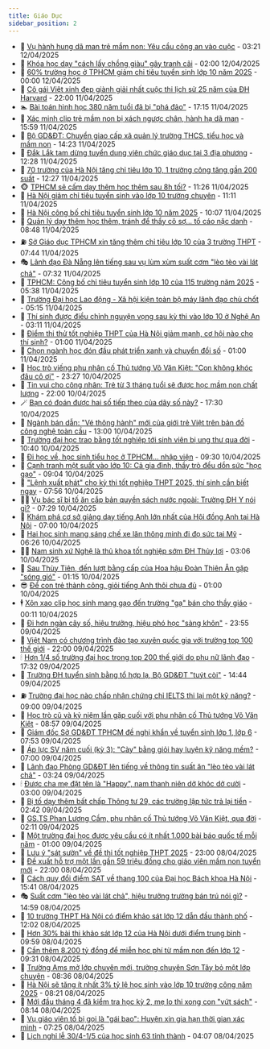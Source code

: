 ```yaml
---
title: Giáo Dục
sidebar_position: 2
---
```


<!-- dantri-giao-duc:START -->
- 🤡 [Vụ hành hung dã man trẻ mầm non: Yêu cầu công an vào cuộc](https://dantri.com.vn/giao-duc/vu-hanh-hung-da-man-tre-mam-non-yeu-cau-cong-an-vao-cuoc-20250412094721765.htm) - 03:21 12/04/2025
- 🗽 [Khóa học dạy &quot;cách lấy chồng giàu&quot; gây tranh cãi](https://dantri.com.vn/giao-duc/khoa-hoc-day-cach-lay-chong-giau-gay-tranh-cai-20250410194103636.htm) - 02:00 12/04/2025
- 🚦 [60% trường học ở TPHCM giảm chỉ tiêu tuyển sinh lớp 10 năm 2025](https://dantri.com.vn/giao-duc/60-truong-hoc-o-tphcm-giam-chi-tieu-tuyen-sinh-lop-10-nam-2025-20250411182511239.htm) - 00:00 12/04/2025
- 🌋 [Cô gái Việt xinh đẹp giành giải nhất cuộc thi lịch sử 25 năm của ĐH Harvard](https://dantri.com.vn/giao-duc/co-gai-viet-xinh-dep-gianh-giai-nhat-cuoc-thi-lich-su-25-nam-cua-dh-harvard-20250411121745664.htm) - 22:00 11/04/2025
- 🏊 [Bài toán hình học 380 năm tuổi đã bị &quot;phá đảo&quot;](https://dantri.com.vn/giao-duc/bai-toan-hinh-hoc-380-nam-tuoi-da-bi-pha-dao-20250411142049035.htm) - 17:15 11/04/2025
- 🎃 [Xác minh clip trẻ mầm non bị xách ngược chân, hành hạ dã man](https://dantri.com.vn/giao-duc/xac-minh-clip-tre-mam-non-bi-xach-nguoc-chan-hanh-ha-da-man-20250411223348108.htm) - 15:59 11/04/2025
- 💄 [Bộ GD&amp;ĐT: Chuyển giao cấp xã quản lý trường THCS, tiểu học và mầm non](https://dantri.com.vn/giao-duc/bo-gddt-chuyen-giao-cap-xa-quan-ly-truong-thcs-tieu-hoc-va-mam-non-20250411211734040.htm) - 14:23 11/04/2025
- 🦅 [Đắk Lắk tạm dừng tuyển dụng viên chức giáo dục tại 3 địa phương](https://dantri.com.vn/giao-duc/dak-lak-tam-dung-tuyen-dung-vien-chuc-giao-duc-tai-3-dia-phuong-20250411182247886.htm) - 12:28 11/04/2025
- 🚦 [70 trường của Hà Nội tăng chỉ tiêu lớp 10, 1 trường công tăng gần 200 suất](https://dantri.com.vn/giao-duc/70-truong-cua-ha-noi-tang-chi-tieu-lop-10-1-truong-cong-tang-gan-200-suat-20250411192211216.htm) - 12:27 11/04/2025
- 🐵 [TPHCM sẽ cấm dạy thêm học thêm sau 8h tối?](https://dantri.com.vn/giao-duc/tphcm-se-cam-day-them-hoc-them-sau-8h-toi-20250411182228448.htm) - 11:26 11/04/2025
- 🐘 [Hà Nội giảm chỉ tiêu tuyển sinh vào lớp 10 trường chuyên](https://dantri.com.vn/giao-duc/ha-noi-giam-chi-tieu-tuyen-sinh-vao-lop-10-truong-chuyen-20250411180838548.htm) - 11:11 11/04/2025
- 🦏 [Hà Nội công bố chỉ tiêu tuyển sinh lớp 10 năm 2025](https://dantri.com.vn/giao-duc/ha-noi-cong-bo-chi-tieu-tuyen-sinh-lop-10-nam-2025-20250411170551475.htm) - 10:07 11/04/2025
- 💼 [Quản lý dạy thêm học thêm, tránh để thầy cô sợ… tố cáo nặc danh](https://dantri.com.vn/giao-duc/quan-ly-day-them-hoc-them-tranh-de-thay-co-so-to-cao-nac-danh-20250411154307447.htm) - 08:48 11/04/2025
- ⛽️ [Sở Giáo dục TPHCM xin tăng thêm chỉ tiêu lớp 10 của 3 trường THPT](https://dantri.com.vn/giao-duc/so-giao-duc-tphcm-xin-tang-them-chi-tieu-lop-10-cua-3-truong-thpt-20250411144059391.htm) - 07:44 11/04/2025
- 🎭 [Lãnh đạo Đà Nẵng lên tiếng sau vụ lùm xùm suất cơm &quot;lèo tèo vài lát chả&quot;](https://dantri.com.vn/giao-duc/lanh-dao-da-nang-len-tieng-sau-vu-lum-xum-suat-com-leo-teo-vai-lat-cha-20250411125143410.htm) - 07:32 11/04/2025
- 🎃 [TPHCM: Công bố chỉ tiêu tuyển sinh lớp 10 của 115 trường năm 2025](https://dantri.com.vn/giao-duc/tphcm-cong-bo-chi-tieu-tuyen-sinh-lop-10-cua-115-truong-nam-2025-20250404084558661.htm) - 05:38 11/04/2025
- 🚀 [Trường Đại học Lao động - Xã hội kiện toàn bộ máy lãnh đạo chủ chốt](https://dantri.com.vn/giao-duc/truong-dai-hoc-lao-dong-xa-hoi-kien-toan-bo-may-lanh-dao-chu-chot-20250411111909028.htm) - 05:15 11/04/2025
- 👀 [Thí sinh được điều chỉnh nguyện vọng sau kỳ thi vào lớp 10 ở Nghệ An](https://dantri.com.vn/giao-duc/thi-sinh-duoc-dieu-chinh-nguyen-vong-sau-ky-thi-vao-lop-10-o-nghe-an-20250411075144234.htm) - 03:11 11/04/2025
- 🌝 [Điểm thi thử tốt nghiệp THPT của Hà Nội giảm mạnh, cơ hội nào cho thí sinh?](https://dantri.com.vn/giao-duc/diem-thi-thu-tot-nghiep-thpt-cua-ha-noi-giam-manh-co-hoi-nao-cho-thi-sinh-20250410161933862.htm) - 01:00 11/04/2025
- 🤗 [Chọn ngành học đón đầu phát triển xanh và chuyển đổi số](https://dantri.com.vn/giao-duc/chon-nganh-hoc-don-dau-phat-trien-xanh-va-chuyen-doi-so-20250410155230179.htm) - 01:00 11/04/2025
- 🦄 [Học trò viếng phu nhân cố Thủ tướng Võ Văn Kiệt: &quot;Con không khóc đâu cô ơi&quot;](https://dantri.com.vn/giao-duc/hoc-tro-vieng-phu-nhan-co-thu-tuong-vo-van-kiet-con-khong-khoc-dau-co-oi-20250411061609506.htm) - 23:27 10/04/2025
- 🦍 [Tin vui cho công nhân: Trẻ từ 3 tháng tuổi sẽ được học mầm non chất lượng](https://dantri.com.vn/giao-duc/tin-vui-cho-cong-nhan-tre-tu-3-thang-tuoi-se-duoc-hoc-mam-non-chat-luong-20250410153615684.htm) - 22:00 10/04/2025
- 🪄 [Bạn có đoán được hai số tiếp theo của dãy số này?](https://dantri.com.vn/giao-duc/ban-co-doan-duoc-hai-so-tiep-theo-cua-day-so-nay-20250409162831581.htm) - 17:30 10/04/2025
- 🦆 [Ngành bán dẫn: &quot;Vé thông hành&quot; mới của giới trẻ Việt trên bản đồ công nghệ toàn cầu](https://dantri.com.vn/giao-duc/nganh-ban-dan-ve-thong-hanh-moi-cua-gioi-tre-viet-tren-ban-do-cong-nghe-toan-cau-20250410184336729.htm) - 13:00 10/04/2025
- 🚀 [Trường đại học trao bằng tốt nghiệp tới sinh viên bị ung thư qua đời](https://dantri.com.vn/giao-duc/truong-dai-hoc-trao-bang-tot-nghiep-toi-sinh-vien-bi-ung-thu-qua-doi-20250410172609794.htm) - 10:40 10/04/2025
- 🦒 [Đi học về, học sinh tiểu học ở TPHCM… nhập viện](https://dantri.com.vn/giao-duc/di-hoc-ve-hoc-sinh-tieu-hoc-o-tphcm-nhap-vien-20250410174505342.htm) - 09:30 10/04/2025
- 🤡 [Cạnh tranh một suất vào lớp 10: Cả gia đình, thầy trò đều dồn sức &quot;học gạo&quot;](https://dantri.com.vn/giao-duc/canh-tranh-mot-suat-vao-lop-10-ca-gia-dinh-thay-tro-deu-don-suc-hoc-gao-20250410155106651.htm) - 09:04 10/04/2025
- 🤔 [&quot;Lệnh xuất phát&quot; cho kỳ thi tốt nghiệp THPT 2025, thí sinh cần biết ngay](https://dantri.com.vn/giao-duc/lenh-xuat-phat-cho-ky-thi-tot-nghiep-thpt-2025-thi-sinh-can-biet-ngay-20250410135941765.htm) - 07:56 10/04/2025
- 🧑‍💻 [Vụ bác sĩ bị tố ăn cắp bản quyền sách nước ngoài: Trường ĐH Y nói gì?](https://dantri.com.vn/giao-duc/vu-bac-si-bi-to-an-cap-ban-quyen-sach-nuoc-ngoai-truong-dh-y-noi-gi-20250410141931574.htm) - 07:29 10/04/2025
- 🤡 [Khám phá cơ sở giảng dạy tiếng Anh lớn nhất của Hội đồng Anh tại Hà Nội](https://dantri.com.vn/giao-duc/kham-pha-co-so-giang-day-tieng-anh-lon-nhat-cua-hoi-dong-anh-tai-ha-noi-20250410135649708.htm) - 07:00 10/04/2025
- 🧠 [Hai học sinh mang sáng chế xe lăn thông minh đi đọ sức tại Mỹ](https://dantri.com.vn/giao-duc/hai-hoc-sinh-mang-sang-che-xe-lan-thong-minh-di-do-suc-tai-my-20250410113207328.htm) - 06:26 10/04/2025
- 🧑‍💻 [Nam sinh xứ Nghệ là thủ khoa tốt nghiệp sớm ĐH Thủy lợi](https://dantri.com.vn/giao-duc/nam-sinh-xu-nghe-la-thu-khoa-tot-nghiep-som-dh-thuy-loi-20250409221122450.htm) - 03:06 10/04/2025
- 🧠 [Sau Thùy Tiên, đến lượt bằng cấp của Hoa hậu Đoàn Thiên Ân gặp &quot;sóng gió&quot;](https://dantri.com.vn/giao-duc/sau-thuy-tien-den-luot-bang-cap-cua-hoa-hau-doan-thien-an-gap-song-gio-20250409223234820.htm) - 01:15 10/04/2025
- 😎 [Để con trẻ thành công, giỏi tiếng Anh thôi chưa đủ](https://dantri.com.vn/giao-duc/de-con-tre-thanh-cong-gioi-tieng-anh-thoi-chua-du-20250408145327112.htm) - 01:00 10/04/2025
- 🕴 [Xôn xao clip học sinh mang gạo đến trường &quot;gạ&quot; bán cho thầy giáo](https://dantri.com.vn/giao-duc/xon-xao-clip-hoc-sinh-mang-gao-den-truong-ga-ban-cho-thay-giao-20250409211332153.htm) - 00:11 10/04/2025
- 🧠 [Đi hơn ngàn cây số, hiệu trưởng, hiệu phó học &quot;sàng khôn&quot;](https://dantri.com.vn/giao-duc/di-hon-ngan-cay-so-hieu-truong-hieu-pho-hoc-sang-khon-20250409133929307.htm) - 23:55 09/04/2025
- 🚀 [Việt Nam có chương trình đào tạo xuyên quốc gia với trường top 100 thế giới](https://dantri.com.vn/giao-duc/viet-nam-co-chuong-trinh-dao-tao-xuyen-quoc-gia-voi-truong-top-100-the-gioi-20250409214521212.htm) - 22:00 09/04/2025
- 🕯 [Hơn 1/4 số trường đại học trong top 200 thế giới do phụ nữ lãnh đạo](https://dantri.com.vn/giao-duc/hon-14-so-truong-dai-hoc-trong-top-200-the-gioi-do-phu-nu-lanh-dao-20250409113335121.htm) - 17:32 09/04/2025
- 🧰 [Trường ĐH tuyển sinh bằng tổ hợp lạ, Bộ GD&amp;ĐT &quot;tuýt còi&quot;](https://dantri.com.vn/giao-duc/truong-dh-tuyen-sinh-bang-to-hop-la-bo-gddt-tuyt-coi-20250409211321073.htm) - 14:44 09/04/2025
- ⛽️ [Trường đại học nào chấp nhận chứng chỉ IELTS thi lại một kỹ năng?](https://dantri.com.vn/giao-duc/truong-dai-hoc-nao-chap-nhan-chung-chi-ielts-thi-lai-mot-ky-nang-20250409151620686.htm) - 09:00 09/04/2025
- 🤖 [Học trò cũ và kỷ niệm lần gặp cuối với phu nhân cố Thủ tướng Võ Văn Kiệt](https://dantri.com.vn/giao-duc/hoc-tro-cu-va-ky-niem-lan-gap-cuoi-voi-phu-nhan-co-thu-tuong-vo-van-kiet-20250409154813663.htm) - 08:57 09/04/2025
- 🦍 [Giám đốc Sở GD&amp;ĐT TPHCM đề nghị khẩn về tuyển sinh lớp 1, lớp 6](https://dantri.com.vn/giao-duc/giam-doc-so-gddt-tphcm-de-nghi-khan-ve-tuyen-sinh-lop-1-lop-6-20250409142224128.htm) - 07:53 09/04/2025
- 🐘 [Áp lực SV năm cuối &lpar;kỳ 3&rpar;: &quot;Cày&quot; bằng giỏi hay luyện kỹ năng mềm?](https://dantri.com.vn/giao-duc/ap-luc-sv-nam-cuoi-ky-3-cay-bang-gioi-hay-luyen-ky-nang-mem-20250408230006499.htm) - 07:00 09/04/2025
- 🌊 [Lãnh đạo Phòng GD&amp;ĐT lên tiếng về thông tin suất ăn &quot;lèo tèo vài lát chả&quot;](https://dantri.com.vn/giao-duc/lanh-dao-phong-gddt-len-tieng-ve-thong-tin-suat-an-leo-teo-vai-lat-cha-20250409100139061.htm) - 03:24 09/04/2025
- 🕯 [Được cha mẹ đặt tên là &quot;Happy&quot;, nam thanh niên dở khóc dở cười](https://dantri.com.vn/giao-duc/duoc-cha-me-dat-ten-la-happy-nam-thanh-nien-do-khoc-do-cuoi-20250408095625765.htm) - 03:00 09/04/2025
- 🐎 [Bị tố dạy thêm bất chấp Thông tư 29, các trường lập tức trả lại tiền](https://dantri.com.vn/giao-duc/bi-to-day-them-bat-chap-thong-tu-29-cac-truong-lap-tuc-tra-lai-tien-20250409092140838.htm) - 02:42 09/04/2025
- 🐻 [GS.TS Phan Lương Cầm, phu nhân cố Thủ tướng Võ Văn Kiệt, qua đời](https://dantri.com.vn/giao-duc/gsts-phan-luong-cam-phu-nhan-co-thu-tuong-vo-van-kiet-qua-doi-20250409090822776.htm) - 02:11 09/04/2025
- 🐎 [Một trường đại học được yêu cầu có ít nhất 1.000 bài báo quốc tế mỗi năm](https://dantri.com.vn/giao-duc/mot-truong-dai-hoc-duoc-yeu-cau-co-it-nhat-1000-bai-bao-quoc-te-moi-nam-20250408232314577.htm) - 01:00 09/04/2025
- 🫣 [Lưu ý &quot;sát sườn&quot; về đề thi tốt nghiệp THPT 2025](https://dantri.com.vn/giao-duc/luu-y-sat-suon-ve-de-thi-tot-nghiep-thpt-2025-20250408144116072.htm) - 23:00 08/04/2025
- 🤭 [Đề xuất hỗ trợ một lần gần 59 triệu đồng cho giáo viên mầm non tuyển mới](https://dantri.com.vn/giao-duc/de-xuat-ho-tro-mot-lan-gan-59-trieu-dong-cho-giao-vien-mam-non-tuyen-moi-20250408214622374.htm) - 22:00 08/04/2025
- 🥳 [Cách quy đổi điểm SAT về thang 100 của Đại học Bách khoa Hà Nội](https://dantri.com.vn/giao-duc/cach-quy-doi-diem-sat-ve-thang-100-cua-dai-hoc-bach-khoa-ha-noi-20250408223618616.htm) - 15:41 08/04/2025
- 🎭 [Suất cơm &quot;lèo tèo vài lát chả&quot;, hiệu trưởng trường bán trú nói gì?](https://dantri.com.vn/giao-duc/suat-com-leo-teo-vai-lat-cha-hieu-truong-truong-ban-tru-noi-gi-20250408190605539.htm) - 14:59 08/04/2025
- 🥸 [10 trường THPT Hà Nội có điểm khảo sát lớp 12 dẫn đầu thành phố](https://dantri.com.vn/giao-duc/10-truong-thpt-ha-noi-co-diem-khao-sat-lop-12-dan-dau-thanh-pho-20250408165251353.htm) - 12:02 08/04/2025
- 🦣 [Hơn 30% bài thi khảo sát lớp 12 của Hà Nội dưới điểm trung bình](https://dantri.com.vn/giao-duc/hon-30-bai-thi-khao-sat-lop-12-cua-ha-noi-duoi-diem-trung-binh-20250408163835744.htm) - 09:59 08/04/2025
- 🤔 [Cần thêm 8.200 tỷ đồng để miễn học phí từ mầm non đến lớp 12](https://dantri.com.vn/giao-duc/can-them-8200-ty-dong-de-mien-hoc-phi-tu-mam-non-den-lop-12-20250408160141644.htm) - 09:31 08/04/2025
- 🦣 [Trường Ams mở lớp chuyên mới, trường chuyên Sơn Tây bỏ một lớp chuyên](https://dantri.com.vn/giao-duc/truong-ams-mo-lop-chuyen-moi-truong-chuyen-son-tay-bo-mot-lop-chuyen-20250408153106685.htm) - 08:36 08/04/2025
- 🐲 [Hà Nội sẽ tăng ít nhất 3% tỷ lệ học sinh vào lớp 10 trường công năm 2025](https://dantri.com.vn/giao-duc/ha-noi-se-tang-it-nhat-3-ty-le-hoc-sinh-vao-lop-10-truong-cong-nam-2025-20250408151549648.htm) - 08:21 08/04/2025
- 🔭 [Mới đầu tháng 4 đã kiểm tra học kỳ 2, mẹ lo thi xong con &quot;vứt sách&quot;](https://dantri.com.vn/giao-duc/moi-dau-thang-4-da-kiem-tra-hoc-ky-2-me-lo-thi-xong-con-vut-sach-20250408144823200.htm) - 08:14 08/04/2025
- 🥷 [Vụ giáo viên tố bị gọi là &quot;gái bao&quot;: Huyện xin gia hạn thời gian xác minh](https://dantri.com.vn/giao-duc/vu-giao-vien-to-bi-goi-la-gai-bao-huyen-xin-gia-han-thoi-gian-xac-minh-20250408133455328.htm) - 07:25 08/04/2025
- 🎊 [Lịch nghỉ lễ 30/4-1/5 của học sinh 63 tỉnh thành](https://dantri.com.vn/giao-duc/lich-nghi-le-304-15-cua-hoc-sinh-63-tinh-thanh-20250408105954997.htm) - 04:07 08/04/2025<!-- dantri-giao-duc:END -->
